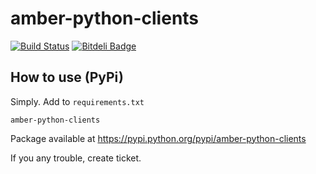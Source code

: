 amber-python-clients
====================

[![Build Status](https://travis-ci.org/dev-amber/amber-python-clients.svg?branch=master)](https://travis-ci.org/dev-amber/amber-python-clients)
[![Bitdeli Badge](https://d2weczhvl823v0.cloudfront.net/paoolo/amber-python-clients/trend.png)](https://bitdeli.com/free "Bitdeli Badge")

How to use (PyPi)
-----------------------------

Simply. Add to `requirements.txt`

    amber-python-clients

Package available at https://pypi.python.org/pypi/amber-python-clients

If you any trouble, create ticket.